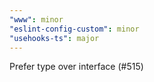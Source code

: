 ```yaml
---
"www": minor
"eslint-config-custom": minor
"usehooks-ts": major
---
```


Prefer type over interface (#515)
